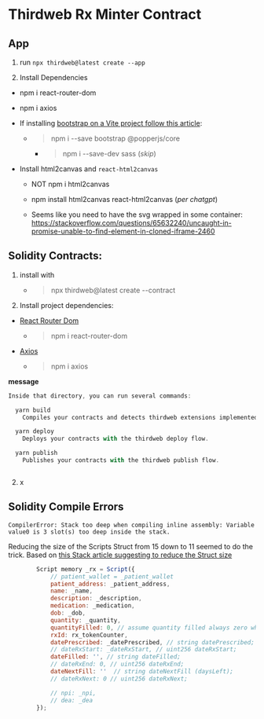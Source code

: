 # Thirdweb Rx Minter Contract

## App

1. run `npx thirdweb@latest create --app`

2. Install Dependencies

  - npm i react-router-dom

  - npm i axios

  - If installing [bootstrap on a Vite project follow this article](): 
    
    - > npm i --save bootstrap @popperjs/core
      - > npm i --save-dev sass (_skip_)

  - Install html2canvas and `react-html2canvas` 
    - NOT npm i html2canvas 
    - npm install html2canvas react-html2canvas (_per chatgpt_)

    - Seems like you need to have the svg wrapped in some container: https://stackoverflow.com/questions/65632240/uncaught-in-promise-unable-to-find-element-in-cloned-iframe-2460


## Solidity Contracts:

1. install with

    - > npx thirdweb@latest create --contract


2. Install project dependencies: 

  - [React Router Dom](https://www.npmjs.com/package/react-router-dom)
    - > npm i react-router-dom

  - [Axios](https://www.npmjs.com/package/axios)
    - > npm i axios


**message**
```js
Inside that directory, you can run several commands:

  yarn build
    Compiles your contracts and detects thirdweb extensions implemented on them.

  yarn deploy
    Deploys your contracts with the thirdweb deploy flow.

  yarn publish
    Publishes your contracts with the thirdweb publish flow.



```

2. x



## Solidity Compile Errors

`CompilerError: Stack too deep when compiling inline assembly: Variable value0 is 3 slot(s) too deep inside the stack.`

Reducing the size of the Scripts Struct from 15 down to 11 seemed to do the trick. 
Based on [this Stack article suggesting to reduce the Struct size](https://ethereum.stackexchange.com/questions/144578/stack-too-deep-when-compiling-inline-assembly-variable-headstart)

```js
        Script memory _rx = Script({
            // patient_wallet = _patient_wallet
            patient_address: _patient_address,
            name: _name,
            description: _description,
            medication: _medication,
            dob: _dob,
            quantity: _quantity,
            quantityFilled: 0, // assume quantity filled always zero when script written.
            rxId: rx_tokenCounter,
            datePrescribed: _datePrescribed, // string datePrescribed;
            // dateRxStart: _dateRxStart, // uint256 dateRxStart;
            dateFilled: '', // string dateFilled;
            // dateRxEnd: 0, // uint256 dateRxEnd;
            dateNextFill: ''  // string dateNextFill (daysLeft);
            // dateRxNext: 0 // uint256 dateRxNext;

            // npi: _npi,
            // dea: _dea
        });

```